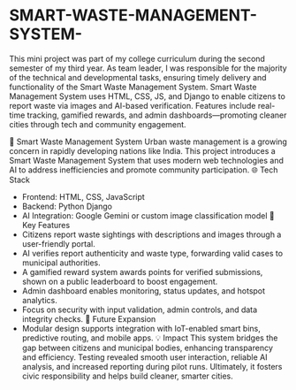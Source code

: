 # SMART-WASTE-MANAGEMENT-SYSTEM-
This mini project was part of my college curriculum during the second semester of my third year.
As team leader, I was responsible for the majority of the technical and developmental tasks, ensuring timely delivery and functionality of the Smart Waste Management System.
Smart Waste Management System uses HTML, CSS, JS, and Django to enable citizens to report waste via images and AI-based verification. Features include real-time tracking, gamified rewards, and admin dashboards—promoting cleaner cities through tech and community engagement.

🧠 Smart Waste Management System
Urban waste management is a growing concern in rapidly developing nations like India. This project introduces a Smart Waste Management System that uses modern web technologies and AI to address inefficiencies and promote community participation.
🌐 Tech Stack
- Frontend: HTML, CSS, JavaScript
- Backend: Python Django
- AI Integration: Google Gemini or custom image classification model
🚀 Key Features
- Citizens report waste sightings with descriptions and images through a user-friendly portal.
- AI verifies report authenticity and waste type, forwarding valid cases to municipal authorities.
- A gamified reward system awards points for verified submissions, shown on a public leaderboard to boost engagement.
- Admin dashboard enables monitoring, status updates, and hotspot analytics.
- Focus on security with input validation, admin controls, and data integrity checks.
🔮 Future Expansion
- Modular design supports integration with IoT-enabled smart bins, predictive routing, and mobile apps.
💡 Impact
This system bridges the gap between citizens and municipal bodies, enhancing transparency and efficiency. Testing revealed smooth user interaction, reliable AI analysis, and increased reporting during pilot runs. Ultimately, it fosters civic responsibility and helps build cleaner, smarter cities.


